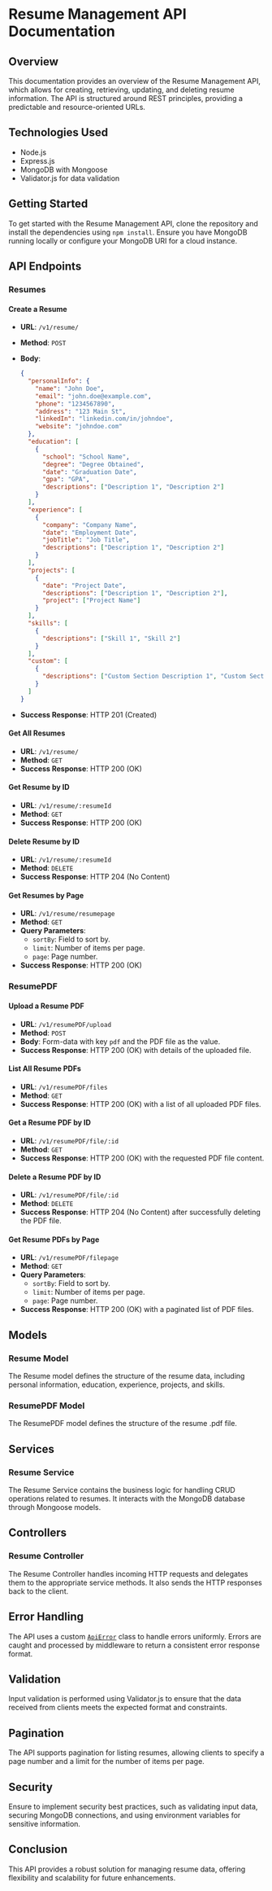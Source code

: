 # Resume Management API Documentation

## Overview

This documentation provides an overview of the Resume Management API, which allows for creating, retrieving, updating, and deleting resume information. The API is structured around REST principles, providing a predictable and resource-oriented URLs.

## Technologies Used

- Node.js
- Express.js
- MongoDB with Mongoose
- Validator.js for data validation

## Getting Started

To get started with the Resume Management API, clone the repository and install the dependencies using `npm install`. Ensure you have MongoDB running locally or configure your MongoDB URI for a cloud instance.

## API Endpoints

### Resumes

#### Create a Resume

- **URL**: `/v1/resume/`
- **Method**: `POST`
- **Body**:

  ```json
  {
    "personalInfo": {
      "name": "John Doe",
      "email": "john.doe@example.com",
      "phone": "1234567890",
      "address": "123 Main St",
      "linkedIn": "linkedin.com/in/johndoe",
      "website": "johndoe.com"
    },
    "education": [
      {
        "school": "School Name",
        "degree": "Degree Obtained",
        "date": "Graduation Date",
        "gpa": "GPA",
        "descriptions": ["Description 1", "Description 2"]
      }
    ],
    "experience": [
      {
        "company": "Company Name",
        "date": "Employment Date",
        "jobTitle": "Job Title",
        "descriptions": ["Description 1", "Description 2"]
      }
    ],
    "projects": [
      {
        "date": "Project Date",
        "descriptions": ["Description 1", "Description 2"],
        "project": ["Project Name"]
      }
    ],
    "skills": [
      {
        "descriptions": ["Skill 1", "Skill 2"]
      }
    ],
    "custom": [
      {
        "descriptions": ["Custom Section Description 1", "Custom Section Description 2"]
      }
    ]
  }
  ```

- **Success Response**: HTTP 201 (Created)

#### Get All Resumes

- **URL**: `/v1/resume/`
- **Method**: `GET`
- **Success Response**: HTTP 200 (OK)

#### Get Resume by ID

- **URL**: `/v1/resume/:resumeId`
- **Method**: `GET`
- **Success Response**: HTTP 200 (OK)

#### Delete Resume by ID

- **URL**: `/v1/resume/:resumeId`
- **Method**: `DELETE`
- **Success Response**: HTTP 204 (No Content)

#### Get Resumes by Page

- **URL**: `/v1/resume/resumepage`
- **Method**: `GET`
- **Query Parameters**:
  - `sortBy`: Field to sort by.
  - `limit`: Number of items per page.
  - `page`: Page number.
- **Success Response**: HTTP 200 (OK)

### ResumePDF

#### Upload a Resume PDF

- **URL**: `/v1/resumePDF/upload`
- **Method**: `POST`
- **Body**: Form-data with key `pdf` and the PDF file as the value.
- **Success Response**: HTTP 200 (OK) with details of the uploaded file.

#### List All Resume PDFs

- **URL**: `/v1/resumePDF/files`
- **Method**: `GET`
- **Success Response**: HTTP 200 (OK) with a list of all uploaded PDF files.

#### Get a Resume PDF by ID

- **URL**: `/v1/resumePDF/file/:id`
- **Method**: `GET`
- **Success Response**: HTTP 200 (OK) with the requested PDF file content.

#### Delete a Resume PDF by ID

- **URL**: `/v1/resumePDF/file/:id`
- **Method**: `DELETE`
- **Success Response**: HTTP 204 (No Content) after successfully deleting the PDF file.

#### Get Resume PDFs by Page

- **URL**: `/v1/resumePDF/filepage`
- **Method**: `GET`
- **Query Parameters**:
  - `sortBy`: Field to sort by.
  - `limit`: Number of items per page.
  - `page`: Page number.
- **Success Response**: HTTP 200 (OK) with a paginated list of PDF files.

## Models

### Resume Model

The Resume model defines the structure of the resume data, including personal information, education, experience, projects, and skills.

### ResumePDF Model

The ResumePDF model defines the structure of the resume .pdf file.

## Services

### Resume Service

The Resume Service contains the business logic for handling CRUD operations related to resumes. It interacts with the MongoDB database through Mongoose models.

## Controllers

### Resume Controller

The Resume Controller handles incoming HTTP requests and delegates them to the appropriate service methods. It also sends the HTTP responses back to the client.

## Error Handling

The API uses a custom [`ApiError`](command:_github.copilot.openSymbolFromReferences?%5B%7B%22%24mid%22%3A1%2C%22path%22%3A%22%2FUsers%2Ftoannguyen%2FCV_management_system%2Fserver%2Fsrc%2Futils%2FApiError.js%22%2C%22scheme%22%3A%22file%22%7D%2C%7B%22line%22%3A0%2C%22character%22%3A0%7D%5D 'server/src/utils/ApiError.js') class to handle errors uniformly. Errors are caught and processed by middleware to return a consistent error response format.

## Validation

Input validation is performed using Validator.js to ensure that the data received from clients meets the expected format and constraints.

## Pagination

The API supports pagination for listing resumes, allowing clients to specify a page number and a limit for the number of items per page.

## Security

Ensure to implement security best practices, such as validating input data, securing MongoDB connections, and using environment variables for sensitive information.

## Conclusion

This API provides a robust solution for managing resume data, offering flexibility and scalability for future enhancements.
